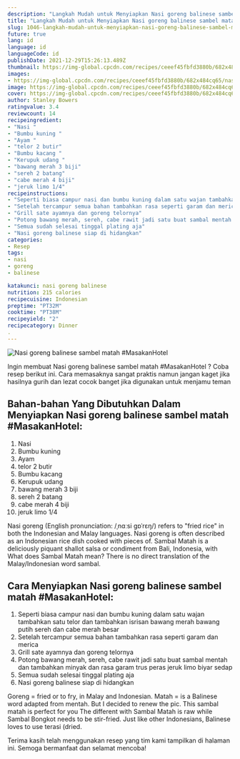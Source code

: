 ```yaml
---
description: "Langkah Mudah untuk Menyiapkan Nasi goreng balinese sambel matah #MasakanHotel yang Enak"
title: "Langkah Mudah untuk Menyiapkan Nasi goreng balinese sambel matah #MasakanHotel yang Enak"
slug: 1046-langkah-mudah-untuk-menyiapkan-nasi-goreng-balinese-sambel-matah-masakanhotel-yang-enak
future: true
lang: id
language: id
languageCode: id
publishDate: 2021-12-29T15:26:13.489Z 
thumbnail: https://img-global.cpcdn.com/recipes/ceeef45fbfd3880b/682x484cq65/nasi-goreng-balinese-sambel-matah-masakanhotel-foto-resep-utama.png
images:
- https://img-global.cpcdn.com/recipes/ceeef45fbfd3880b/682x484cq65/nasi-goreng-balinese-sambel-matah-masakanhotel-foto-resep-utama.png
image: https://img-global.cpcdn.com/recipes/ceeef45fbfd3880b/682x484cq65/nasi-goreng-balinese-sambel-matah-masakanhotel-foto-resep-utama.png
cover: https://img-global.cpcdn.com/recipes/ceeef45fbfd3880b/682x484cq65/nasi-goreng-balinese-sambel-matah-masakanhotel-foto-resep-utama.png
author: Stanley Bowers
ratingvalue: 3.4
reviewcount: 14
recipeingredient:
- "Nasi "
- "Bumbu kuning "
- "Ayam "
- "telor 2 butir"
- "Bumbu kacang "
- "Kerupuk udang "
- "bawang merah 3 biji"
- "sereh 2 batang"
- "cabe merah 4 biji"
- "jeruk limo 1/4"
recipeinstructions:
- "Seperti biasa campur nasi dan bumbu kuning dalam satu wajan tambahkan satu telor dan tambahkan isrisan bawang merah bawang putih sereh dan cabe merah besar"
- "Setelah tercampur semua bahan tambahkan rasa seperti garam dan merica"
- "Grill sate ayamnya dan goreng telornya"
- "Potong bawang merah, sereh, cabe rawit jadi satu buat sambal mentah dan tambahkan minyak dan rasa garam trus peras jeruk limo biyar sedap"
- "Semua sudah selesai tinggal plating aja"
- "Nasi goreng balinese siap di hidangkan"
categories:
- Resep
tags:
- nasi
- goreng
- balinese

katakunci: nasi goreng balinese 
nutrition: 215 calories
recipecuisine: Indonesian
preptime: "PT32M"
cooktime: "PT38M"
recipeyield: "2"
recipecategory: Dinner
. 
---
```



![Nasi goreng balinese sambel matah #MasakanHotel](https://img-global.cpcdn.com/recipes/ceeef45fbfd3880b/682x484cq65/nasi-goreng-balinese-sambel-matah-masakanhotel-foto-resep-utama.png)

Ingin membuat Nasi goreng balinese sambel matah #MasakanHotel ? Coba resep berikut ini. Cara memasaknya sangat praktis namun jangan kaget jika hasilnya gurih dan lezat cocok banget jika digunakan untuk menjamu teman

<!--inarticleads1-->

## Bahan-bahan Yang Dibutuhkan Dalam Menyiapkan Nasi goreng balinese sambel matah #MasakanHotel:

1. Nasi 
1. Bumbu kuning 
1. Ayam 
1. telor 2 butir
1. Bumbu kacang 
1. Kerupuk udang 
1. bawang merah 3 biji
1. sereh 2 batang
1. cabe merah 4 biji
1. jeruk limo 1/4

Nasi goreng (English pronunciation: /ˌnɑːsi ɡɒˈrɛŋ/) refers to &#34;fried rice&#34; in both the Indonesian and Malay languages. Nasi goreng is often described as an Indonesian rice dish cooked with pieces of. Sambal Matah is a deliciously piquant shallot salsa or condiment from Bali, Indonesia, with What does Sambal Matah mean? There is no direct translation of the Malay/Indonesian word sambal. 

<!--inarticleads2-->

## Cara Menyiapkan Nasi goreng balinese sambel matah #MasakanHotel:

1. Seperti biasa campur nasi dan bumbu kuning dalam satu wajan tambahkan satu telor dan tambahkan isrisan bawang merah bawang putih sereh dan cabe merah besar
1. Setelah tercampur semua bahan tambahkan rasa seperti garam dan merica
1. Grill sate ayamnya dan goreng telornya
1. Potong bawang merah, sereh, cabe rawit jadi satu buat sambal mentah dan tambahkan minyak dan rasa garam trus peras jeruk limo biyar sedap
1. Semua sudah selesai tinggal plating aja
1. Nasi goreng balinese siap di hidangkan


Goreng = fried or to fry, in Malay and Indonesian. Matah = is a Balinese word adapted from mentah. But I decided to renew the pic. This sambal matah is perfect for you The different with Sambal Matah is raw while Sambal Bongkot needs to be stir-fried. Just like other Indonesians, Balinese loves to use terasi (dried. 

Terima kasih telah menggunakan resep yang tim kami tampilkan di halaman ini. Semoga bermanfaat dan selamat mencoba!
